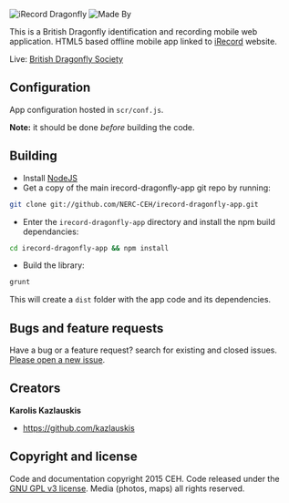 ![iRecord Dragonfly](http://src/images/app_logo.png?raw=true "iRecord Dragonfly")
![Made By](http://src/images/sponsor_logo.png?raw=true "Made By")

This is a British Dragonfly identification and recording mobile web application. 
HTML5 based offline mobile app linked to [iRecord](http://www.brc.ac.uk/irecord/) website.

Live: [British Dragonfly Society](http://www.british-dragonflies.org.uk/mobile)

## Configuration

App configuration hosted in `scr/conf.js`.

**Note:** it should be done *before* building the code.

## Building

- Install [NodeJS](http://nodejs.org/)
- Get a copy of the main irecord-dragonfly-app git repo by running:

```bash
git clone git://github.com/NERC-CEH/irecord-dragonfly-app.git
```

- Enter the `irecord-dragonfly-app` directory and install the npm build dependancies:

```bash
cd irecord-dragonfly-app && npm install
```

- Build the library: 

```bash
grunt
```

This will create a `dist` folder with the app code and its dependencies.


## Bugs and feature requests

Have a bug or a feature request? search for existing and closed issues. [Please open a new issue](https://github.com/NERC-CEH/mobile_dragonfly/issues).


## Creators

**Karolis Kazlauskis**

- <https://github.com/kazlauskis>



## Copyright and license

Code and documentation copyright 2015 CEH. Code released under the [GNU GPL v3 license](LICENSE).
Media (photos, maps) all rights reserved.